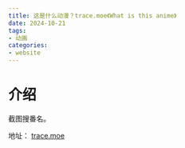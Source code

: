 ```yaml
---
title: 这是什么动漫？trace.moe《What is this anime》
date: 2024-10-21
tags:
- 动画
categories:
- website
---
```


# 介绍

截图搜番名。

<!-- more -->

地址： [trace.moe](https://trace.moe/)